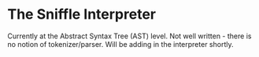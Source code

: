 # The Sniffle Interpreter

Currently at the Abstract Syntax Tree (AST) level. Not well written - there is no notion of tokenizer/parser. Will be adding in the interpreter shortly.

